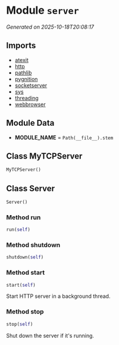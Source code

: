 # Module `server`

<a name='module-server'></a>
*Generated on 2025-10-18T20:08:17*

## Imports

- [atexit](https://docs.python.org/3/library/atexit.html)
- [http](https://docs.python.org/3/library/http.html)
- [pathlib](https://docs.python.org/3/library/pathlib.html)
- [pygnition](https://docs.python.org/3/library/pygnition.html)
- [socketserver](https://docs.python.org/3/library/socketserver.html)
- [sys](https://docs.python.org/3/library/sys.html)
- [threading](https://docs.python.org/3/library/threading.html)
- [webbrowser](https://docs.python.org/3/library/webbrowser.html)

## Module Data

<a name='server-var-module_name'></a>
- **MODULE_NAME** = `Path(__file__).stem`

## Class **MyTCPServer**

<a name='server-class-mytcpserver'></a>
```python
MyTCPServer()
```

## Class **Server**

<a name='server-class-server'></a>
```python
Server()
```

### Method **run**

<a name='server-class-server-method-run'></a>
```python
run(self)
```

### Method **shutdown**

<a name='server-class-server-method-shutdown'></a>
```python
shutdown(self)
```

### Method **start**

<a name='server-class-server-method-start'></a>
```python
start(self)
```

Start HTTP server in a background thread.

### Method **stop**

<a name='server-class-server-method-stop'></a>
```python
stop(self)
```

Shut down the server if it's running.

